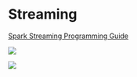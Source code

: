 # Streaming

[Spark Streaming Programming Guide](https://spark.apache.org/docs/latest/streaming-programming-guide.html)

![](https://spark.apache.org/docs/latest/img/streaming-arch.png)

![](https://spark.apache.org/docs/latest/img/streaming-flow.png)

